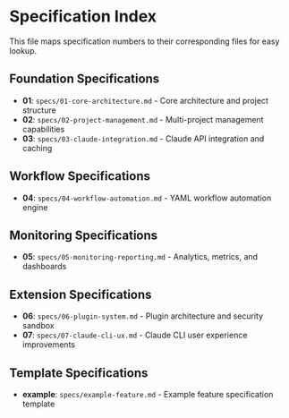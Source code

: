 # Specification Index

This file maps specification numbers to their corresponding files for easy lookup.

## Foundation Specifications
- **01**: `specs/01-core-architecture.md` - Core architecture and project structure
- **02**: `specs/02-project-management.md` - Multi-project management capabilities 
- **03**: `specs/03-claude-integration.md` - Claude API integration and caching

## Workflow Specifications  
- **04**: `specs/04-workflow-automation.md` - YAML workflow automation engine

## Monitoring Specifications
- **05**: `specs/05-monitoring-reporting.md` - Analytics, metrics, and dashboards

## Extension Specifications
- **06**: `specs/06-plugin-system.md` - Plugin architecture and security sandbox
- **07**: `specs/07-claude-cli-ux.md` - Claude CLI user experience improvements

## Template Specifications
- **example**: `specs/example-feature.md` - Example feature specification template